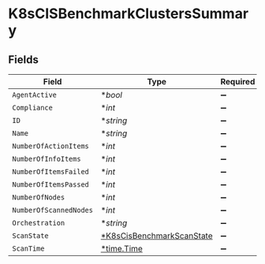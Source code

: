 # K8sCISBenchmarkClustersSummary


## Fields

| Field                                                                        | Type                                                                         | Required                                                                     | Description                                                                  |
| ---------------------------------------------------------------------------- | ---------------------------------------------------------------------------- | ---------------------------------------------------------------------------- | ---------------------------------------------------------------------------- |
| `AgentActive`                                                                | **bool*                                                                      | :heavy_minus_sign:                                                           | N/A                                                                          |
| `Compliance`                                                                 | **int*                                                                       | :heavy_minus_sign:                                                           | N/A                                                                          |
| `ID`                                                                         | **string*                                                                    | :heavy_minus_sign:                                                           | N/A                                                                          |
| `Name`                                                                       | **string*                                                                    | :heavy_minus_sign:                                                           | N/A                                                                          |
| `NumberOfActionItems`                                                        | **int*                                                                       | :heavy_minus_sign:                                                           | N/A                                                                          |
| `NumberOfInfoItems`                                                          | **int*                                                                       | :heavy_minus_sign:                                                           | N/A                                                                          |
| `NumberOfItemsFailed`                                                        | **int*                                                                       | :heavy_minus_sign:                                                           | N/A                                                                          |
| `NumberOfItemsPassed`                                                        | **int*                                                                       | :heavy_minus_sign:                                                           | N/A                                                                          |
| `NumberOfNodes`                                                              | **int*                                                                       | :heavy_minus_sign:                                                           | N/A                                                                          |
| `NumberOfScannedNodes`                                                       | **int*                                                                       | :heavy_minus_sign:                                                           | N/A                                                                          |
| `Orchestration`                                                              | **string*                                                                    | :heavy_minus_sign:                                                           | N/A                                                                          |
| `ScanState`                                                                  | [*K8sCisBenchmarkScanState](../../models/shared/k8scisbenchmarkscanstate.md) | :heavy_minus_sign:                                                           | N/A                                                                          |
| `ScanTime`                                                                   | [*time.Time](https://pkg.go.dev/time#Time)                                   | :heavy_minus_sign:                                                           | N/A                                                                          |